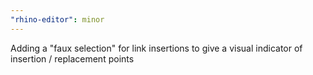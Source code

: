 ```yaml
---
"rhino-editor": minor
---
```


Adding a "faux selection" for link insertions to give a visual indicator of insertion / replacement points
